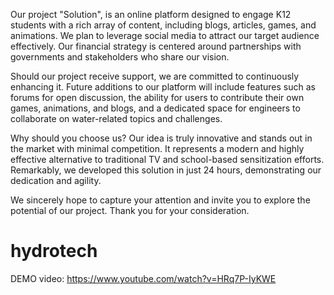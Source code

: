 Our project "Solution", is an online platform designed to engage K12 students with a rich array of content, including blogs, articles, games, and animations. We plan to leverage social media to attract our target audience effectively. Our financial strategy is centered around partnerships with governments and stakeholders who share our vision.

Should our project receive support, we are committed to continuously enhancing it. Future additions to our platform will include features such as forums for open discussion, the ability for users to contribute their own games, animations, and blogs, and a dedicated space for engineers to collaborate on water-related topics and challenges.

Why should you choose us? Our idea is truly innovative and stands out in the market with minimal competition. It represents a modern and highly effective alternative to traditional TV and school-based sensitization efforts. Remarkably, we developed this solution in just 24 hours, demonstrating our dedication and agility.

We sincerely hope to capture your attention and invite you to explore the potential of our project. Thank you for your consideration.
# hydrotech

DEMO video: https://www.youtube.com/watch?v=HRq7P-IyKWE
